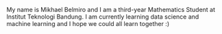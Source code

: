 My name is Mikhael Belmiro and I am a third-year Mathematics Student at Institut Teknologi Bandung. I am currently learning data science and machine learning and I hope we could all learn together :)
